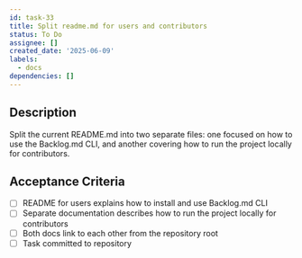 ```yaml
---
id: task-33
title: Split readme.md for users and contributors
status: To Do
assignee: []
created_date: '2025-06-09'
labels:
  - docs
dependencies: []
---
```


## Description

Split the current README.md into two separate files: one focused on how to use the Backlog.md CLI, and another covering how to run the project locally for contributors.

## Acceptance Criteria
- [ ] README for users explains how to install and use Backlog.md CLI
- [ ] Separate documentation describes how to run the project locally for contributors
- [ ] Both docs link to each other from the repository root
- [ ] Task committed to repository
